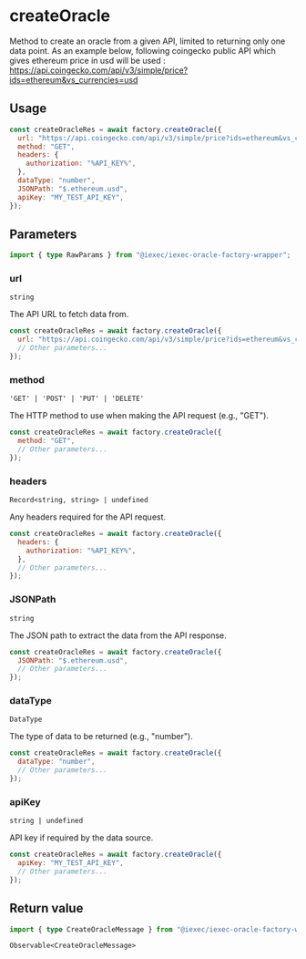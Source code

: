 # createOracle

Method to create an oracle from a given API, limited to returning only one data point.
As an example below, following coingecko public API which gives ethereum price in usd will be used : <https://api.coingecko.com/api/v3/simple/price?ids=ethereum&vs_currencies=usd>

## Usage

```js
const createOracleRes = await factory.createOracle({
  url: "https://api.coingecko.com/api/v3/simple/price?ids=ethereum&vs_currencies=usd",
  method: "GET",
  headers: {
    authorization: "%API_KEY%",
  },
  dataType: "number",
  JSONPath: "$.ethereum.usd",
  apiKey: "MY_TEST_API_KEY",
});
```

## Parameters

```ts
import { type RawParams } from "@iexec/iexec-oracle-factory-wrapper";
```

### url

`string`

The API URL to fetch data from.

```js
const createOracleRes = await factory.createOracle({
  url: "https://api.coingecko.com/api/v3/simple/price?ids=ethereum&vs_currencies=usd",
  // Other parameters...
});
```

### method

`'GET' | 'POST' | 'PUT' | 'DELETE'`

The HTTP method to use when making the API request (e.g., "GET").

```js
const createOracleRes = await factory.createOracle({
  method: "GET",
  // Other parameters...
});
```

### headers

`Record<string, string> | undefined`

Any headers required for the API request.

```js
const createOracleRes = await factory.createOracle({
  headers: {
    authorization: "%API_KEY%",
  },
  // Other parameters...
});
```

### JSONPath

`string`

The JSON path to extract the data from the API response.

```js
const createOracleRes = await factory.createOracle({
  JSONPath: "$.ethereum.usd",
  // Other parameters...
});
```

### dataType

`DataType`

The type of data to be returned (e.g., "number").

```js
const createOracleRes = await factory.createOracle({
  dataType: "number",
  // Other parameters...
});
```

### apiKey

`string | undefined`

API key if required by the data source.

```js
const createOracleRes = await factory.createOracle({
  apiKey: "MY_TEST_API_KEY",
  // Other parameters...
});
```

## Return value

```ts
import { type CreateOracleMessage } from "@iexec/iexec-oracle-factory-wrapper";
```

`Observable<CreateOracleMessage>`
